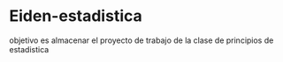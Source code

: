# Eiden-estadistica
objetivo es almacenar el proyecto de trabajo de la clase de principios de estadistica 
